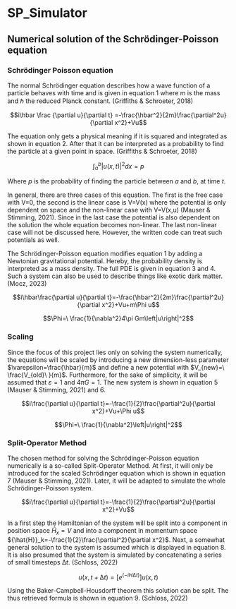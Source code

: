 # SP_Simulator

## Numerical solution of the Schrödinger-Poisson equation 

### Schrödinger Poisson equation
The normal Schrödinger equation describes how a wave function of a particle behaves with time and is given in equation 1 where m is the mass and ℏ the reduced Planck constant. (Griffiths & Schroeter, 2018)

```math
i\hbar \frac {\partial u}{\partial t} =-\frac{\hbar^2}{2m}\frac{\partial^2u}{\partial x^2}+Vu
```

The equation only gets a physical meaning if it is squared and integrated as shown in equation 2. After that it can be interpreted as a probability to find the particle at a given point in space. (Griffiths & Schroeter, 2018)

```math
\int_{a}^{b}{\left|u(x,t)\right|^2dx}=p
```
Where $p$ is the probability of finding the particle between $a$ and $b$, at time $t$.

In general, there are three cases of this equation. The first is the free case with V=0, the second is the linear case is V=V(x) where the potential is only dependent on space and the non-linear case with V=V(x,u) (Mauser & Stimming, 2021). Since in the last case the potential is also dependent on the solution the whole equation becomes non-linear. The last non-linear case will not be discussed here. However, the written code can treat such potentials as well. 

The Schrödinger-Poisson equation modifies equation 1 by adding a Newtonian gravitational potential. Hereby, the probability density is interpreted as a mass density. The full PDE is given in equation 3 and 4. Such a system can also be used to describe things like exotic dark matter. (Mocz, 2023)

```math
i\hbar\frac{\partial u}{\partial t}=-\frac{\hbar^2}{2m}\frac{\partial^2u}{\partial x^2}+Vu+m\Phi u
```
```math
\Phi=\ \frac{1}{\nabla^2}4\pi Gm\left|u\right|^2
```

### Scaling 

Since the focus of this project lies only on solving the system numerically, the equations will be scaled by introducing a new dimension-less parameter $\varepsilon=\frac{\hbar}{m}$ and define a new potential with $V_{new}=\ \frac{V_{old}\ }{m}$. Furthermore, for the sake of simplicity, it will be assumed that  $\varepsilon=1$ and $4\pi G=1$. The new system is shown in equation 5 (Mauser & Stimming, 2021) and 6. 

```math
i\frac{\partial u}{\partial t}=-\frac{1}{2}\frac{\partial^2u}{\partial x^2}+Vu+\Phi u
```
```math
\Phi=\ \frac{1}{\nabla^2}\left|u\right|^2
```

### Split-Operator Method 

The chosen method for solving the Schrödinger-Poisson equation numerically is a so-called Split-Operator Method. At first, it will only be introduced for the scaled Schrödinger equation which is shown in equation 7 (Mauser & Stimming, 2021). Later, it will be adapted to simulate the whole Schrödinger-Poisson system.

```math
i\frac{\partial u}{\partial t}=-\frac{1}{2}\frac{\partial^2u}{\partial x^2}+Vu
```
In a first step the Hamiltonian of the system will be split into a component in position space ${\hat{H}}_x=V$ and into a component in momentum space ${\hat{H}}_k=-\frac{1}{2}\frac{\partial^2}{\partial x^2}$. Next, a somewhat general solution to the system is assumed which is displayed in equation 8. It is also presumed that the system is simulated by concatenating a series of small timesteps $∆t$. (Schloss, 2022)

```math
u(x,t+∆t)=[e^(-iH∆t)] u\left(x,t\right)
```

Using the Baker-Campbell-Housdorff theorem this solution can be split. The thus retrieved formula is shown in equation 9. (Schloss, 2022)




